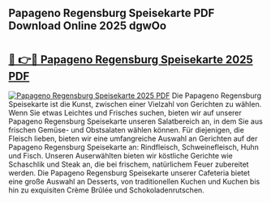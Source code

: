 ## Papageno Regensburg Speisekarte PDF Download Online 2025 dgwOo

# <h2><a href="http://gcdt69y.nevu.top/?p=Papageno+Regensburg+Speisekarte">🔗 👉🔴 Papageno Regensburg Speisekarte 2025 PDF</a></h2>

[![Papageno Regensburg Speisekarte 2025 PDF](https://i.imgur.com/dBaPXMq.png)](http://gcdt69y.nevu.top/?p=Papageno+Regensburg+Speisekarte)
Die Papageno Regensburg Speisekarte ist die Kunst, zwischen einer Vielzahl von Gerichten zu wählen. Wenn Sie etwas Leichtes und Frisches suchen, bieten wir auf unserer Papageno Regensburg Speisekarte unseren Salatbereich an, in dem Sie aus frischen Gemüse- und Obstsalaten wählen können. Für diejenigen, die Fleisch lieben, bieten wir eine umfangreiche Auswahl an Gerichten auf der Papageno Regensburg Speisekarte an: Rindfleisch, Schweinefleisch, Huhn und Fisch. Unseren Auserwählten bieten wir köstliche Gerichte wie Schaschlik und Steak an, die bei frischem, natürlichem Feuer zubereitet werden. Die Papageno Regensburg Speisekarte unserer Cafeteria bietet eine große Auswahl an Desserts, von traditionellen Kuchen und Kuchen bis hin zu exquisiten Crème Brûlée und Schokoladenrutschen.
